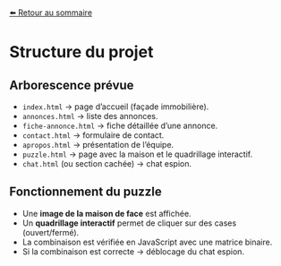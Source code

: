 [⬅️ Retour au sommaire](README.md)

# Structure du projet

## Arborescence prévue

- `index.html` → page d’accueil (façade immobilière).  
- `annonces.html` → liste des annonces.  
- `fiche-annonce.html` → fiche détaillée d’une annonce.  
- `contact.html` → formulaire de contact.  
- `apropos.html` → présentation de l’équipe.  
- `puzzle.html` → page avec la maison et le quadrillage interactif.  
- `chat.html` (ou section cachée) → chat espion.  

## Fonctionnement du puzzle

- Une **image de la maison de face** est affichée.  
- Un **quadrillage interactif** permet de cliquer sur des cases (ouvert/fermé).  
- La combinaison est vérifiée en JavaScript avec une matrice binaire.  
- Si la combinaison est correcte → déblocage du chat espion.
